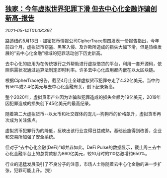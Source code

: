 <!--1620955862000-->
[独家：今年虚拟世界犯罪下滑 但去中心化金融诈骗创新高-报告](https://cn.reuters.com/article/ciphertrace-global-defi-crime-0514-idCNKBS2CV02P)
------

<div><i>2021-05-14T01:08:39Z</i></div><p>路透纽约5月13日 - 加密货币情报公司CipherTrace周四发表一份报告指出，今年前四个月，虚拟货币窃盗、黑客入侵、及诈欺所造成的损失大幅下滑，但是热络发展的“去中心化金融”领域的犯罪活动创下历史新高。</p><p>去中心化的应用为在传统银行之外帮助进行虚拟借贷的平台，利用一套开源码，依照供需状况通过运算法制定即时利率。许多去中心化应用都内嵌在以太区块链。</p><p>根据CipherTrace报告，截至4月止全球虚拟货币犯罪夺走了4.32亿美元。当中约有56%或2.4亿美元与去中心化金融有关，创下纪录新高。</p><p>整个2020年，虚拟货币产业因为诈骗和犯罪造成的损失金额为19亿美元，2019年因犯罪造成的损失创下45亿美元的最高纪录。</p><p>随着第二大虚拟货币--以太币和社交媒体的宠儿--狗狗币的价格飙升，虚拟货币再次成为关注焦点。</p><p>虚拟货币犯罪行为的降低，反映出该行业变得日益成熟，基础设施得到改善，企业和交易所加强了安全系统。</p><p>但对于“去中心化金融(DeFi)”却并非如此。DeFi Pulse的数据显示，截止周三去中心化金融平台上的总贷款额为860亿美元，较10月时的110亿激增约650%。</p><p>行业的迅猛发展吸引了不良分子的注意，市场人士称随着去中心化金融的进一步扩张，犯罪可能上升。(完)</p>
